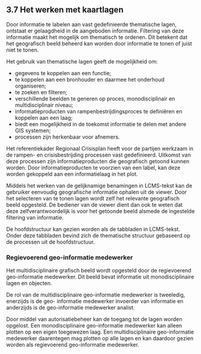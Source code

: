 ## 3.7 Het werken met kaartlagen

Door informatie te labelen aan vast gedefinieerde thematische lagen, ontstaat er
gelaagdheid in de aangeboden informatie. Filtering van deze informatie maakt het mogelijk
om thematisch te ordenen. Dit betekent dat het geografisch beeld beheerd kan worden door
informatie te tonen of juist niet te tonen.

Het gebruik van thematische lagen geeft de mogelijkheid om:
- gegevens te koppelen aan een functie;
- te koppelen aan een bronhouder en daarmee het onderhoud organiseren;
- te zoeken en filteren;
- verschillende beelden te generen op proces, monodisciplinair en multidisciplinair niveau;
- informatieproducten van rampenbestrijdingsproces te definiëren en koppelen aan een laag;
- biedt een mogelijkheid in de toekomst informatie te delen met andere GIS systemen;
- processen zijn herkenbaar voor afnemers.

Het referentiekader Regionaal Crisisplan heeft voor de partijen werkzaam in de rampen- en
crisisbestrijding processen vast gedefinieerd. Uitkomst van deze processen zijn
informatieproducten die geografisch getoond kunnen worden. Door informatieproducten te
voorzien van een label, kan deze worden gekoppeld aan een informatielaag in het plot.

Middels het werken van de gelijknamige benamingen in LCMS-tekst kan de gebruiker
eenvoudig geografische informatie ophalen uit de viewer. Door het selecteren van te tonen
lagen wordt zelf het relevante geografisch beeld opgesteld. De bediener van de viewer dient
dan ook te weten dat deze zelfverantwoordelijk is voor het getoonde beeld alsmede de
ingestelde filtering van informatie.

De hoofdstructuur kan gezien worden als de tabbladen in LCMS-tekst. Onder deze
tabbladen bevind zich de thematische structuur gebaseerd op de processen uit de
hoofdstructuur.

### Regievoerend geo-informatie medewerker
Het multidisciplinaire grafisch beeld wordt opgesteld door de regievoerend geo-informatie
medewerker. Dit beeld bevat informatie uit monodisciplinaire lagen en objecten.

De rol van de multidisciplinaire geo-informatie medewerker is tweeledig, enerzijds is de geo-
informatie medewerker invoerder van informatie en anderzijds is de geo-informatie
medewerker analist.

Door middel van autorisatiebeheer kan de toegang tot de lagen worden opgelost. Een
monodisciplinaire geo-informatie medewerker kan alleen plotten op een eigen toegewezen
laag. Een multidisciplinaire geo-informatie medewerker daarentegen mag plotten op alle
lagen en kan daardoor gezien worden als regievoerend geo-informatie medewerker.